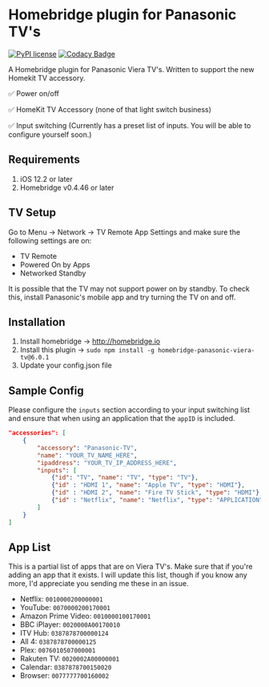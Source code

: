 # Homebridge plugin for Panasonic TV's

[![PyPI license](https://img.shields.io/pypi/l/ansicolortags.svg)](https://pypi.python.org/pypi/ansicolortags/)
[![Codacy Badge](https://api.codacy.com/project/badge/Grade/313c17eb1c1145f085e7ecc1ce1c993e)](https://app.codacy.com/app/g30r93g/homebridge-panasonic?utm_source=github.com&utm_medium=referral&utm_content=g30r93g/homebridge-panasonic&utm_campaign=Badge_Grade_Dashboard)

A Homebridge plugin for Panasonic Viera TV's. Written to support the new Homekit TV accessory.

✅ Power on/off

✅ HomeKit TV Accessory (none of that light switch business)

✅ Input switching (Currently has a preset list of inputs. You will be able to configure yourself soon.)

## Requirements

1.  iOS 12.2 or later
2.  Homebridge v0.4.46 or later

## TV Setup
Go to Menu -> Network -> TV Remote App Settings and make sure the following settings are on:
*  TV Remote
*  Powered On by Apps
*  Networked Standby

It is possible that the TV may not support power on by standby. To check this, install Panasonic's mobile app and try turning the TV on and off.

## Installation

1.  Install homebridge -> <http://homebridge.io>
2.  Install this plugin -> `sudo npm install -g homebridge-panasonic-viera-tv@6.0.1`
3.  Update your config.json file

## Sample Config

Please configure the `inputs` section according to your input switching list and ensure that when using an application that the `appID` is included.

``` JSON
"accessories": [
    {
        "accessory": "Panasonic-TV",
        "name": "YOUR_TV_NAME_HERE",
        "ipaddress": "YOUR_TV_IP_ADDRESS_HERE",
        "inputs": [
            {"id": "TV", "name": "TV", "type": "TV"},
            {"id" : "HDMI 1", "name": "Apple TV", "type": "HDMI"},
            {"id" : "HDMI 2", "name": "Fire TV Stick", "type": "HDMI"},
            {"id" : "Netflix", "name": "Netflix", "type": "APPLICATION", "appID": "0010000200000001"}
        ]
    }
]
```

## App List

This is a partial list of apps that are on Viera TV's. Make sure that if you're adding an app that it exists.
I will update this list, though if you know any more, I'd appreciate you sending me these in an issue.

* Netflix: `0010000200000001`
* YouTube: `0070000200170001`
* Amazon Prime Video: `0010000100170001`
* BBC iPlayer: `0020000A00170010`
* ITV Hub: `0387878700000124`
* All 4: `0387878700000125`
* Plex: `0076010507000001`
* Rakuten TV: `0020002A00000001`
* Calendar: `0387878700150020`
* Browser: `0077777700160002`
